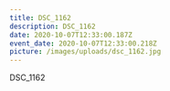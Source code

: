 ```yaml
---
title: DSC_1162
description: DSC_1162
date: 2020-10-07T12:33:00.187Z
event_date: 2020-10-07T12:33:00.218Z
picture: /images/uploads/dsc_1162.jpg
---
```

DSC_1162